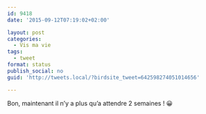 ```yaml
---
id: 9418
date: '2015-09-12T07:19:02+02:00'

layout: post
categories:
  - Vis ma vie
tags:
  - tweet
format: status
publish_social: no
guid: 'http://tweets.local/?birdsite_tweet=642598274051014656'

---
```


Bon, maintenant il n’y a plus qu’a attendre 2 semaines ! 😀